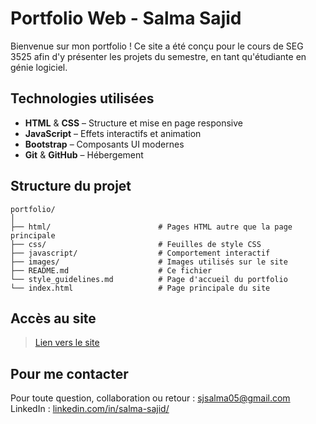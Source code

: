 # Portfolio Web - Salma Sajid

Bienvenue sur mon portfolio !
Ce site a été conçu pour le cours de SEG 3525 afin d'y présenter les projets du semestre, en tant qu'étudiante en génie logiciel.

## Technologies utilisées

* **HTML** & **CSS** – Structure et mise en page responsive
* **JavaScript** – Effets interactifs et animation
* **Bootstrap** – Composants UI modernes
* **Git** & **GitHub** – Hébergement

## Structure du projet

```
portfolio/
│
├── html/                        # Pages HTML autre que la page principale
├── css/                         # Feuilles de style CSS
├── javascript/                  # Comportement interactif
├── images/                      # Images utilisés sur le site
├── README.md                    # Ce fichier
└── style_guidelines.md          # Page d'accueil du portfolio
└── index.html                   # Page principale du site
```

## Accès au site

> [Lien vers le site](...)

## Pour me contacter

Pour toute question, collaboration ou retour :
[sjsalma05@gmail.com](mailto:sjsalma05@gmail.com)
LinkedIn : [linkedin.com/in/salma-sajid/](https://www.linkedin.com/in/salma-sajid/)